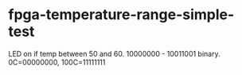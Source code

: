 # fpga-temperature-range-simple-test
LED on if temp between 50 and 60. 10000000 - 10011001 binary. 0C=00000000, 100C=11111111
